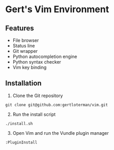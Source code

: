 # Gert's Vim Environment

## Features

- File browser
- Status line
- Git wrapper
- Python autocompletion engine
- Python syntax checker
- Vim key binding

## Installation

1. Clone the Git repository 

```
git clone git@github.com:gertloterman/vim.git
```

2. Run the install script

```
./install.sh
```

3. Open Vim and run the Vundle plugin manager

```
:PluginInstall
```
